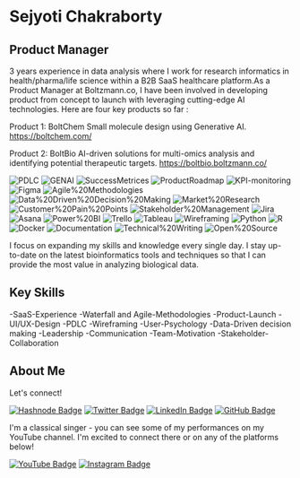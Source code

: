 # Sejyoti Chakraborty

## Product Manager
3 years experience in data analysis where I work for research informatics in health/pharma/life science within a B2B SaaS healthcare platform.As a Product Manager at Boltzmann.co, I have been involved in developing product from concept to launch with leveraging cutting-edge AI technologies. Here are four key products so far : 

Product 1: BoltChem
Small molecule design using Generative AI.
https://boltchem.com/

Product 2: BoltBio
AI-driven solutions for multi-omics analysis and identifying potential therapeutic targets.
https://boltbio.boltzmann.co/

![PDLC](https://img.shields.io/badge/-PDLC-F24E1E?style=flat)
![GENAI](https://img.shields.io/badge/-GENAI-F24E1E?style=flat)
![SuccessMetrices](https://img.shields.io/badge/-SuccessMetrices-F24E1E?style=flat)
![ProductRoadmap](https://img.shields.io/badge/-ProductRoadmap-F24E1E?style=flat)
![KPI-monitoring](https://img.shields.io/badge/-KPImonitoring-F24E1E?style=flat)
![Figma](https://img.shields.io/badge/-Figma-F24E1E?style=flat)
![Agile%20Methodologies](https://img.shields.io/badge/-Agile%20Methodologies-FF6347?style=flat)
![Data%20Driven%20Decision%20Making](https://img.shields.io/badge/-Data%20Driven%20Decision%20Making-4682B4?style=flat)
![Market%20Research](https://img.shields.io/badge/-Market%20Research-32CD32?style=flat)
![Customer%20Pain%20Points](https://img.shields.io/badge/-Customer%20Pain%20Points-FF4500?style=flat)
![Stakeholder%20Management](https://img.shields.io/badge/-Stakeholder%20Management-8A2BE2?style=flat)
![Jira](https://img.shields.io/badge/-Jira-0052CC?style=flat)
![Asana](https://img.shields.io/badge/-Asana-F06A6A?style=flat)
![Power%20BI](https://img.shields.io/badge/-Power%20BI-F2C811?style=flat)
![Trello](https://img.shields.io/badge/-Trello-0079BF?style=flat)
![Tableau](https://img.shields.io/badge/-Tableau-E97627?style=flat)
![Wireframing](https://img.shields.io/badge/-Wireframing-9B59B6?style=flat)
![Python](https://img.shields.io/badge/-Python-3776AB?style=flat&logo=python&logoColor=white)
![R](https://img.shields.io/badge/-R-276DC3?style=flat&logo=r&logoColor=white)
![Docker](https://img.shields.io/badge/-Docker-2496ED?style=flat&logo=docker&logoColor=white)
![Documentation](https://img.shields.io/badge/-Documentation-0C5176?style=flat)
![Technical%20Writing](https://img.shields.io/badge/-Technical%20Writing-0C5176?style=flat)
![Open%20Source](https://img.shields.io/badge/-Open%20Source-26D198?style=flat)


I focus on expanding my skills and knowledge every single day. I stay up-to-date on the latest bioinformatics tools and techniques so that I can provide the most value in analyzing biological data.

## Key Skills
-SaaS-Experience
-Waterfall and Agile-Methodologies
-Product-Launch
-UI/UX-Design
-PDLC
-Wireframing
-User-Psychology
-Data-Driven decision making
-Leadership
-Communication
-Team-Motivation
-Stakeholder-Collaboration

## About Me 
Let's connect!

[![Hashnode Badge](https://img.shields.io/badge/-hashnode-%23323330?style=for-the-badge&logo=hashnode&logoColor=white)](https://hashnode.com/@sejyotiarna)
[![Twitter Badge](https://img.shields.io/twitter/follow/Sejyotiarna?color=blue&label=%40Sejyotiarna&logo=twitter&logoColor=white&style=for-the-badge)](https://twitter.com/Sejyotiarna)
[![LinkedIn Badge](https://img.shields.io/badge/-LinkedIn-%230077B5?style=for-the-badge&logo=linkedin&logoColor=white)](https://www.linkedin.com/in/sejyoti-chakraborty-2124b519b/)
[![GitHub Badge](https://img.shields.io/badge/-GitHub-black?style=for-the-badge&logo=github&logoColor=white)](https://github.com/sejyoti)

I'm a classical singer - you can see some of my performances on my YouTube channel. I'm excited to connect there or on any of the platforms below!

[![YouTube Badge](https://img.shields.io/badge/-YouTube-%23FF0000?style=for-the-badge&logo=youtube&logoColor=white)](https://www.youtube.com/@sejyotiarna/about)
[![Instagram Badge](https://img.shields.io/badge/-Instagram-%23E4405F?style=for-the-badge&logo=instagram&logoColor=white)](https://www.instagram.com/sejyotiarna/)


